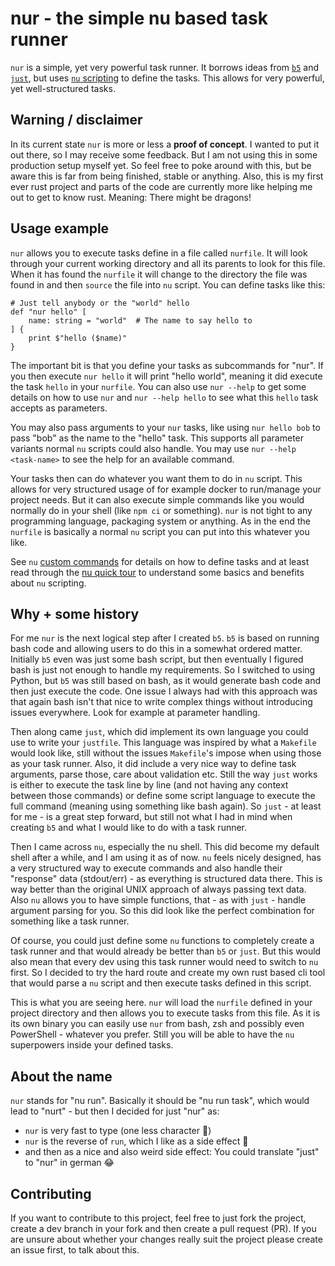 # nur - the simple nu based task runner

`nur` is a simple, yet very powerful task runner. It borrows ideas from [`b5`](https://github.com/team23/b5)
and [`just`](https://github.com/casey/just), but uses [`nu` scripting](https://www.nushell.sh/book/programming_in_nu.md)
to define the tasks. This allows for very powerful, yet well-structured tasks.

## Warning / disclaimer

In its current state `nur` is more or less a **proof of concept**. I wanted to put it out there, so
I may receive some feedback. But I am not using this in some production setup myself yet. So feel
free to poke around with this, but be aware this is far from being finished, stable or anything.
Also, this is my first ever rust project and parts of the code are currently more like helping me
out to get to know rust. Meaning: There might be dragons!

## Usage example

`nur` allows you to execute tasks define in a file called `nurfile`. It will look through your
current working directory and all its parents to look for this file. When it has found the `nurfile`
it will change to the directory the file was found in and then `source` the file into `nu` script.
You can define tasks like this:

```
# Just tell anybody or the "world" hello
def "nur hello" [
    name: string = "world"  # The name to say hello to
] {
    print $"hello ($name)"
}
```

The important bit is that you define your tasks as subcommands for "nur". If you then execute
`nur hello` it will print "hello world", meaning it did execute the task `hello` in your `nurfile`.
You can also use `nur --help` to get some details on how to use `nur` and `nur --help hello` to
see what this `hello` task accepts as parameters.

You may also pass arguments to your `nur` tasks, like using `nur hello bob` to pass "bob"
as the name to the "hello" task. This supports all parameter variants normal `nu` scripts could also
handle. You may use `nur --help <task-name>` to see the help for an available command.

Your tasks then can do whatever you want them to do in `nu` script. This allows for very structured
usage of for example docker to run/manage your project needs. But it can also execute simple commands
like you would normally do in your shell (like `npm ci` or something). `nur` is not tight to any
programming language, packaging system or anything. As in the end the `nurfile` is basically a
normal `nu` script you can put into this whatever you like.

See `nu` [custom commands](https://www.nushell.sh/book/custom_commands.html) for details on how to define
tasks and at least read through the [nu quick tour](https://www.nushell.sh/book/quick_tour.html) to
understand some basics and benefits about `nu` scripting.

## Why + some history

For me `nur` is the next logical step after I created `b5`. `b5` is based on running bash code and
allowing users to do this in a somewhat ordered matter. Initially `b5` even was just some bash script,
but then eventually I figured bash is just not enough to handle my requirements. So I switched to
using Python, but `b5` was still based on bash, as it would generate bash code and then just execute
the code. One issue I always had with this approach was that again bash isn't that nice to write
complex things without introducing issues everywhere. Look for example at parameter handling.

Then along came `just`, which did implement its own language you could use to write your `justfile`.
This language was inspired by what a `Makefile` would look like, still without the issues `Makefile`'s
impose when using those as your task runner. Also, it did include a very nice way to define task arguments,
parse those, care about validation etc. Still the way `just` works is either to execute the task line
by line (and not having any context between those commands) or define some script language to execute
the full command (meaning using something like bash again). So `just` - at least for me - is a great
step forward, but still not what I had in mind when creating `b5` and what I would like to do with a
task runner.

Then I came across `nu`, especially the nu shell. This did become my default shell after a while, and
I am using it as of now. `nu` feels nicely designed, has a very structured way to execute commands and
also handle their "response" data (stdout/err) - as everything is structured data there. This is way
better than the original UNIX approach of always passing text data. Also `nu` allows you to have simple
functions, that - as with `just` - handle argument parsing for you. So this did look like the perfect
combination for something like a task runner.

Of course, you could just define some `nu` functions to completely create a task runner and that would
already be better than `b5` or `just`. But this would also mean that every dev using this task runner
would need to switch to `nu` first. So I decided to try the hard route and create my own rust based
cli tool that would parse a `nu` script and then execute tasks defined in this script.

This is what you are seeing here. `nur` will load the `nurfile` defined in your project directory and
then allows you to execute tasks from this file. As it is its own binary you can easily use `nur` from
bash, zsh and possibly even PowerShell - whatever you prefer. Still you will be able to have the `nu`
superpowers inside your defined tasks.

## About the name

`nur` stands for "nu run". Basically it should be "nu run task", which would lead to "nurt" - but then I
decided for just "nur" as:
* `nur` is very fast to type (one less character 💪)
* `nur` is the reverse of `run`, which I like as a side effect 🥳
* and then as a nice and also weird side effect: You could translate "just" to "nur" in german 😂

## Contributing

If you want to contribute to this project, feel free to just fork the project, create a dev
branch in your fork and then create a pull request (PR). If you are unsure about whether
your changes really suit the project please create an issue first, to talk about this.
